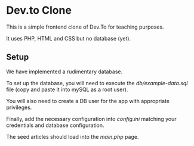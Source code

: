 # Dev.to Clone

This is a simple frontend clone of Dev.To for teaching purposes.

It uses PHP, HTML and CSS but no database (yet).


## Setup

We have implemented a rudimentary database.

To set up the database, you will need to execute the *db/example-data.sql* file (copy and paste it into mySQL as a root user).

You will also need to create a DB user for the app with appropriate privileges.

Finally, add the necessary configuration into *config.ini* matching your credentials and database configuration.

The seed articles should load into the *main.php* page.
